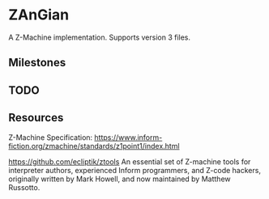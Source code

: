 # ZAnGian
A Z-Machine implementation.
Supports version 3 files.


## Milestones


## TODO
	

## Resources
Z-Machine Specification: 
https://www.inform-fiction.org/zmachine/standards/z1point1/index.html


https://github.com/ecliptik/ztools
An essential set of Z-machine tools for interpreter authors, experienced Inform programmers, and Z-code hackers, originally written by Mark Howell, and now maintained by Matthew Russotto.

